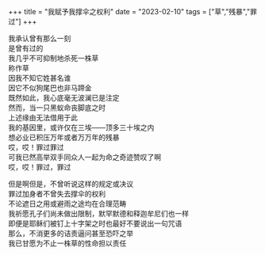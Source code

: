 +++
title = "我赋予我撑伞之权利"
date = "2023-02-10"
tags = ["草","残暴","罪过"]
+++

我承认曾有那么一刻<br>
是曾有过的<br>
我几乎不可抑制地杀死一株草<br>
称作草<br>
因我不知它姓甚名谁<br>
因它不似狗尾巴也非马蹄金<br>
既然如此，我心底毫无波澜已是注定<br>
然而，当一只黑蚁命丧脚底之时<br>
上述缘由无法借用于此<br>
我的基因里，或许仅在三埃——顶多三十埃之内<br>
想必业已积压万年或者万万年的残暴<br>
哎，哎！罪过罪过<br>
可我已然高举双手同众人一起为命之奇迹赞叹了啊<br>
哎，哎！罪过，罪过<br>

但是啊但是，不曾听说这样的规定或决议<br>
罪过加身者不曾失去撑伞的权利<br>
不论遮日之用或避雨之途均在合理范畴<br>
我祈愿孔子们尚未做出限制，默罕默德和释迦牟尼们也一样<br>
即便是耶稣们被钉上十字架之时也最好不要说出一句咒语<br>
那么，不消更多的诘责逼问甚至恐吓之举<br>
我已甘愿为不止一株草的性命担以责任<br>
